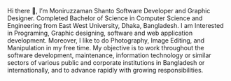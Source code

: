 Hi there 👋, I’m Moniruzzaman Shanto
Software Developer and Graphic Designer. Completed Bachelor of Science in Computer Science and Engineering from East West University, Dhaka, Bangladesh. I am Interested in Programing, Graphic designing, software and web application development. Moreover, I like to do Photography, Image Editing, and Manipulation in my free time. My objective is to work throughout the software development, maintenance, information technology or similar sectors of various public and corporate institutions in Bangladesh or internationally, and to advance rapidly with growing responsibilities.
